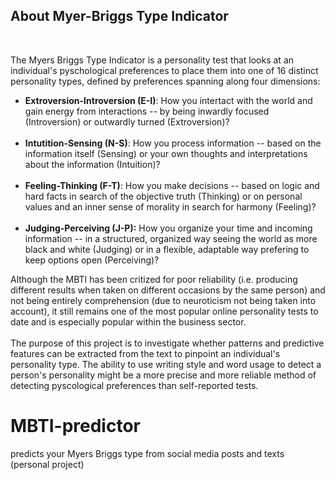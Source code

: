 <h2>About Myer-Briggs Type Indicator</h2>

<br> 

The Myers Briggs Type Indicator is a personality test that looks at an individual's pyschological preferences to place them into one of 16 distinct personality types, defined by preferences spanning along four dimensions:

<ul>
  <li> <b>Extroversion-Introversion (E-I)</b>: How you intertact with the world and gain energy from interactions -- by being inwardly focused (Introversion) or outwardly turned (Extroversion)?</li> <br>
  <li><b>Intutition-Sensing (N-S)</b>: How you process information -- based on the information itself (Sensing) or your own thoughts and interpretations about the information (Intuition)? </li><br>
  <li><b> Feeling-Thinking (F-T)</b>: How you make decisions -- based on logic and hard facts in search of the objective truth (Thinking) or on personal values and an inner sense of morality in search for harmony (Feeling)? </li><br>
  <li><b> Judging-Perceiving (J-P):</b> How you organize your time and incoming information -- in a structured, organized way seeing the world as more black and white (Judging) or in a flexible, adaptable way prefering to keep options open (Perceiving)? </li>
</ul>

Although the MBTI has been critized for poor reliability (i.e. producing different results when taken on different occasions by the same person) and not being entirely comprehension (due to neuroticism not being taken into account), it still remains one of the most popular online personality tests to date and is especially popular within the business sector.
<br><br>
The purpose of this project is to investigate whether patterns and predictive features can be extracted from the text to pinpoint an individual's personality type. The ability to use writing style and word usage to detect a person's personality might be a more precise and more reliable method of detecting pyscological preferences than self-reported tests.



# MBTI-predictor
predicts your Myers Briggs type from social media posts and texts (personal project)

